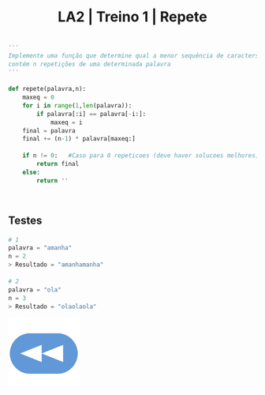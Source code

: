 <h1 style="text-align: center;">LA2 | Treino 1 | Repete</h1>

```Python

'''
Implemente uma função que determine qual a menor sequência de caracters que
contém n repetições de uma determinada palavra
'''

def repete(palavra,n):
    maxeq = 0
    for i in range(1,len(palavra)):
        if palavra[:i] == palavra[-i:]:
            maxeq = i
    final = palavra
    final += (n-1) * palavra[maxeq:]
    
    if n != 0:   #Caso para 0 repeticoes (deve haver solucoes melhores)
        return final
    else:
        return ''

```


<br>


## Testes

```Python
# 1
palavra = "amanha"
n = 2
> Resultado = "amanhamanha"

# 2
palavra = "ola"
n = 3
> Resultado = "olaolaola"
```

[![retroceder](https://raw.githubusercontent.com/David81820/Recursos-LCC/main/Rewind.png)](https://david81820.github.io/Recursos-LCC/2ano/2sem/LA2/codigo)
